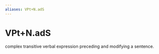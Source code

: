 ```yaml
---
aliases: VPt+N.adS
---
```

# VPt+N.adS

complex transitive verbal expression preceding and modifying a sentence.